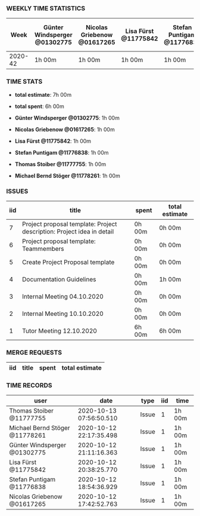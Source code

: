 ### WEEKLY TIME STATISTICS

|Week   |Günter Windsperger<br>@01302775|Nicolas Griebenow<br>@01617265|Lisa Fürst<br>@11775842|Stefan Puntigam<br>@11776838|Thomas Stoiber<br>@11777755|Michael Bernd Stöger<br>@11778261|
|---    |---                            |---                           |---                    |---                         |---                        |---                              |
|2020-42|1h 00m                         |1h 00m                        |1h 00m                 |1h 00m                      |1h 00m                     |1h 00m                           |

### TIME STATS

* **total estimate**: 7h 00m
* **total spent**: 6h 00m

* **Günter Windsperger @01302775**: 1h 00m
* **Nicolas Griebenow @01617265**: 1h 00m
* **Lisa Fürst @11775842**: 1h 00m
* **Stefan Puntigam @11776838**: 1h 00m
* **Thomas Stoiber @11777755**: 1h 00m
* **Michael Bernd Stöger @11778261**: 1h 00m

### ISSUES

|iid|title                                                                 |spent |total estimate|
|---|---                                                                   |---   |---           |
|7  |Project proposal template: Project description: Project idea in detail|0h 00m|0h 00m        |
|6  |Project proposal template: Teammembers                                |0h 00m|0h 00m        |
|5  |Create Project Proposal template                                      |0h 00m|0h 00m        |
|4  |Documentation Guidelines                                              |0h 00m|1h 00m        |
|3  |Internal Meeting 04.10.2020                                           |0h 00m|0h 00m        |
|2  |Internal Meeting 10.10.2020                                           |0h 00m|0h 00m        |
|1  |Tutor Meeting 12.10.2020                                              |6h 00m|6h 00m        |

### MERGE REQUESTS

|iid|title|spent|total estimate|
|---|---  |---  |---           |

### TIME RECORDS

|user                          |date                   |type |iid|time  |
|---                           |---                    |---  |---|---   |
|Thomas Stoiber @11777755      |2020-10-13 07:56:50.510|Issue|1  |1h 00m|
|Michael Bernd Stöger @11778261|2020-10-12 22:17:35.498|Issue|1  |1h 00m|
|Günter Windsperger @01302775  |2020-10-12 21:11:16.363|Issue|1  |1h 00m|
|Lisa Fürst @11775842          |2020-10-12 20:38:25.770|Issue|1  |1h 00m|
|Stefan Puntigam @11776838     |2020-10-12 18:54:36.929|Issue|1  |1h 00m|
|Nicolas Griebenow @01617265   |2020-10-12 17:42:52.763|Issue|1  |1h 00m|
